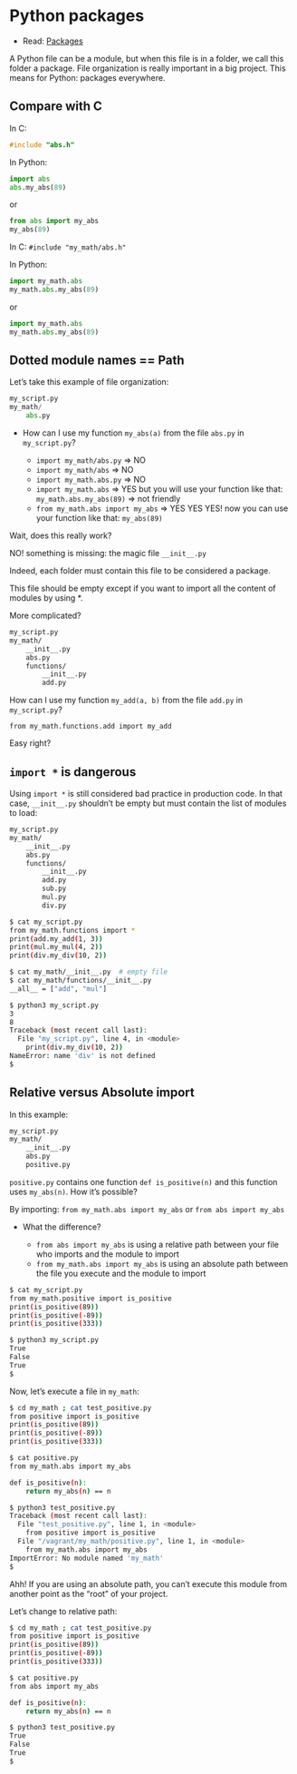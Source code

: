 # Python packages

* Read: [Packages](https://docs.python.org/3.4/tutorial/modules.html#packages)

A Python file can be a module, but when this file is in a folder, we call this folder a package. File organization is really important in a big project. This means for Python: packages everywhere.

## Compare with C

In C:
```c
#include "abs.h"
```

In Python:
```py
import abs
abs.my_abs(89)
```
or
```py
from abs import my_abs
my_abs(89)
```
In C: `#include "my_math/abs.h"`

In Python:
```py
import my_math.abs
my_math.abs.my_abs(89)
```
or
```py
import my_math.abs
my_math.abs.my_abs(89)
```

## Dotted module names == Path

Let’s take this example of file organization:
```py
my_script.py
my_math/
    abs.py
```

- How can I use my function `my_abs(a)` from the file `abs.py` in `my_script.py`?

	- `import my_math/abs.py` => NO
	- `import my_math/abs` => NO
	- `import my_math.abs.py` => NO
	- `import my_math.abs` => YES but you will use your function like that: `my_math.abs.my_abs(89)` => not friendly
	- `from my_math.abs import my_abs` => YES YES YES! now you can use your function like that: `my_abs(89)`

Wait, does this really work?

NO! something is missing: the magic file `__init__.py`

Indeed, each folder must contain this file to be considered a package.

This file should be empty except if you want to import all the content of modules by using *.

More complicated?
```sh
my_script.py
my_math/
    __init__.py
    abs.py
    functions/
        __init__.py
        add.py
```
How can I use my function `my_add(a, b)` from the file `add.py` in `my_script.py`?

`from my_math.functions.add import my_add`

Easy right?

## `import *` is dangerous

Using `import *` is still considered bad practice in production code. In that case, `__init__.py` shouldn’t be empty but must contain the list of modules to load:
```sh
my_script.py
my_math/
    __init__.py
    abs.py
    functions/
        __init__.py
        add.py
        sub.py
        mul.py
        div.py
```
```sh
$ cat my_script.py
from my_math.functions import *
print(add.my_add(1, 3))
print(mul.my_mul(4, 2))
print(div.my_div(10, 2))

$ cat my_math/__init__.py  # empty file
$ cat my_math/functions/__init__.py
__all__ = ["add", "mul"]

$ python3 my_script.py
3
8
Traceback (most recent call last):
  File "my_script.py", line 4, in <module>
    print(div.my_div(10, 2))
NameError: name 'div' is not defined
$
```

## Relative versus Absolute import

In this example:
```sh
my_script.py
my_math/
    __init__.py
    abs.py
    positive.py
```
`positive.py` contains one function `def is_positive(n)` and this function uses `my_abs(n)`. How it’s possible?

By importing: `from my_math.abs import my_abs` or `from abs import my_abs`

* What the difference?

	- `from abs import my_abs` is using a relative path between your file who imports and the module to import
	- `from my_math.abs import my_abs` is using an absolute path between the file you execute and the module to import
```sh
$ cat my_script.py
from my_math.positive import is_positive
print(is_positive(89))
print(is_positive(-89))
print(is_positive(333))

$ python3 my_script.py
True
False
True
$
```
Now, let’s execute a file in `my_math`:
```sh
$ cd my_math ; cat test_positive.py
from positive import is_positive
print(is_positive(89))
print(is_positive(-89))
print(is_positive(333))

$ cat positive.py
from my_math.abs import my_abs

def is_positive(n):
    return my_abs(n) == n

$ python3 test_positive.py
Traceback (most recent call last):
  File "test_positive.py", line 1, in <module>
    from positive import is_positive
  File "/vagrant/my_math/positive.py", line 1, in <module>
    from my_math.abs import my_abs
ImportError: No module named 'my_math'
$
```
Ahh! If you are using an absolute path, you can’t execute this module from another point as the “root” of your project.

Let’s change to relative path:
```sh
$ cd my_math ; cat test_positive.py
from positive import is_positive
print(is_positive(89))
print(is_positive(-89))
print(is_positive(333))

$ cat positive.py
from abs import my_abs

def is_positive(n):
    return my_abs(n) == n

$ python3 test_positive.py
True
False
True
$
```
